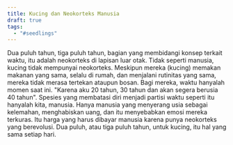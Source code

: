 ```yaml
---
title: Kucing dan Neokorteks Manusia
draft: true
tags:
  - "#seedlings"
---
```


Dua puluh tahun, tiga puluh tahun, bagian yang membidangi konsep terkait waktu, itu adalah neokorteks di lapisan luar otak. Tidak seperti manusia, kucing tidak mempunyai neokorteks. Meskipun mereka (kucing) memakan makanan yang sama, selalu di rumah, dan menjalani rutinitas yang sama, mereka tidak merasa tertekan ataupun bosan. Bagi mereka, waktu hanyalah momen saat ini. "Karena aku 20 tahun, 30 tahun dan akan segera berusia 40 tahun".  Spesies yang membatasi diri menjadi partisi waktu seperti itu hanyalah kita, manusia. Hanya manusia yang menyerang usia sebagai kelemahan, menghabiskan uang, dan itu menyebabkan emosi mereka terkuras. Itu harga yang harus dibayar manusia karena punya neokorteks yang berevolusi. Dua puluh, atau tiga puluh tahun, untuk kucing, itu hal yang sama setiap hari. 